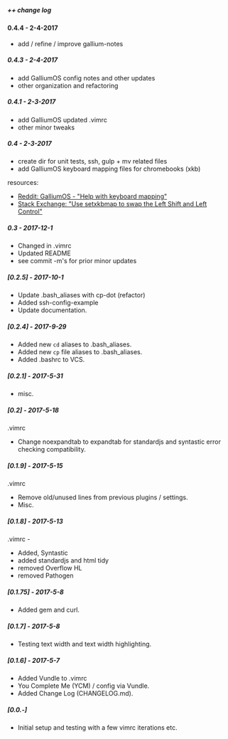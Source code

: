 ##### ++ change log 

#### 0.4.4 - 2-4-2017
- add / refine / improve gallium-notes

##### 0.4.3 - 2-4-2017
- add GalliumOS config notes and other updates
- other organization and refactoring

##### 0.4.1 - 2-3-2017
- add GalliumOS updated .vimrc
- other minor tweaks

##### 0.4 - 2-3-2017
- create dir for unit tests, ssh, gulp + mv related files
- add GalliumOS keyboard mapping files for chromebooks (xkb)

resources:

- [Reddit: GalliumOS - "Help with keyboard mapping"](https://www.reddit.com/r/GalliumOS/comments/7fj1wl/help_with_keyboard_mapping/)
- [Stack Exchange: "Use setxkbmap to swap the Left Shift and Left Control"](https://unix.stackexchange.com/questions/65507/use-setxkbmap-to-swap-the-left-shift-and-left-control/65600)

##### 0.3 - 2017-12-1
- Changed <leader> in .vimrc
- Updated README
- see commit -m's for prior minor updates

##### [0.2.5] - 2017-10-1
- Update .bash_aliases with cp-dot (refactor)
- Added ssh-config-example
- Update documentation.

##### [0.2.4] - 2017-9-29
- Added new `cd` aliases to .bash_aliases.
- Added new `cp` file aliases to .bash_aliases.
- Added .bashrc to VCS.

##### [0.2.1] - 2017-5-31
- misc. 

##### [0.2] - 2017-5-18
.vimrc

- Change noexpandtab to expandtab for standardjs and syntastic error checking compatibility.

##### [0.1.9] - 2017-5-15
.vimrc

- Remove old/unused lines from previous plugins / settings.
- Misc.

##### [0.1.8] - 2017-5-13
.vimrc - 

- Added, Syntastic
- added standardjs and html tidy
- removed Overflow HL
- removed Pathogen

##### [0.1.75] - 2017-5-8
- Added gem and curl.

##### [0.1.7] - 2017-5-8
- Testing text width and text width highlighting.

##### [0.1.6] - 2017-5-7
- Added Vundle to .vimrc
- You Complete Me (YCM) / config via Vundle.
- Added Change Log (CHANGELOG.md).

##### [0.0.-]
- Initial setup and testing with a few vimrc iterations etc.
